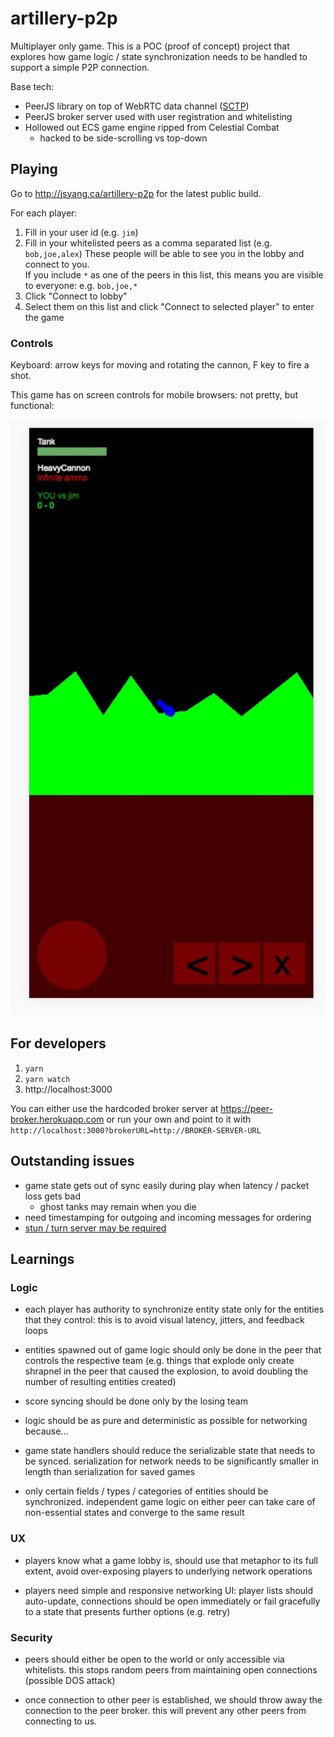 # artillery-p2p

Multiplayer only game. This is a POC (proof of concept) project that explores how
game logic / state synchronization needs to be handled to support a simple P2P connection.

Base tech:
- PeerJS library on top of WebRTC data channel ([SCTP](https://www.ibm.com/support/knowledgecenter/en/ssw_aix_72/com.ibm.aix.networkcomm/sctp_intro.htm))
- PeerJS broker server used with user registration and whitelisting
- Hollowed out ECS game engine ripped from Celestial Combat
    - hacked to be side-scrolling vs top-down 
 
## Playing

Go to http://jsyang.ca/artillery-p2p for the latest public build.

For each player:
1. Fill in your user id (e.g. `jim`)
1. Fill in your whitelisted peers as a comma separated list 
(e.g. `bob,joe,alex`) These people will be able to see you in the lobby and
connect to you.   
If you include `*` as one of the peers in this list, this means you are visible to everyone:
e.g. `bob,joe,*`
1. Click "Connect to lobby"
1. Select them on this list and click "Connect to selected player" to enter the game

### Controls

Keyboard: arrow keys for moving and rotating the cannon, F key to fire a shot.

This game has on screen controls for mobile browsers: not pretty, but functional:

![mobile view](mobile.jpg)

## For developers

1. `yarn`
2. `yarn watch`
3. http://localhost:3000

You can either use the hardcoded broker server at https://peer-broker.herokuapp.com
or run your own and point to it with `http://localhost:3000?brokerURL=http://BROKER-SERVER-URL`

## Outstanding issues

- game state gets out of sync easily during play when latency / packet loss gets bad
  - ghost tanks may remain when you die
- need timestamping for outgoing and incoming messages for ordering
- [stun / turn server may be required](https://stackoverflow.com/questions/20068944)

## Learnings

### Logic
 
- each player has authority to synchronize entity state only for the entities
that they control: this is to avoid visual latency, jitters, and feedback loops 

- entities spawned out of game logic should only be done in the peer that controls
the respective team (e.g. things that explode only create shrapnel in the peer that caused the
explosion, to avoid doubling the number of resulting entities created)

- score syncing should be done only by the losing team

- logic should be as pure and deterministic as possible for networking because...

- game state handlers should reduce the serializable state that needs to be synced.
serialization for network needs to be significantly smaller in length 
than serialization for saved games

- only certain fields / types / categories of entities should be synchronized. independent game logic
on either peer can take care of non-essential states and converge to the same result

### UX

- players know what a game lobby is, should use that metaphor to its full extent,
avoid over-exposing players to underlying network operations

- players need simple and responsive networking UI: player lists should auto-update, 
connections should be open immediately or fail gracefully to a state that presents 
further options (e.g. retry)  

### Security

- peers should either be open to the world or only accessible via whitelists. this stops
random peers from maintaining open connections (possible DOS attack)

- once connection to other peer is established, we should throw away the connection to the
peer broker. this will prevent any other peers from connecting to us.